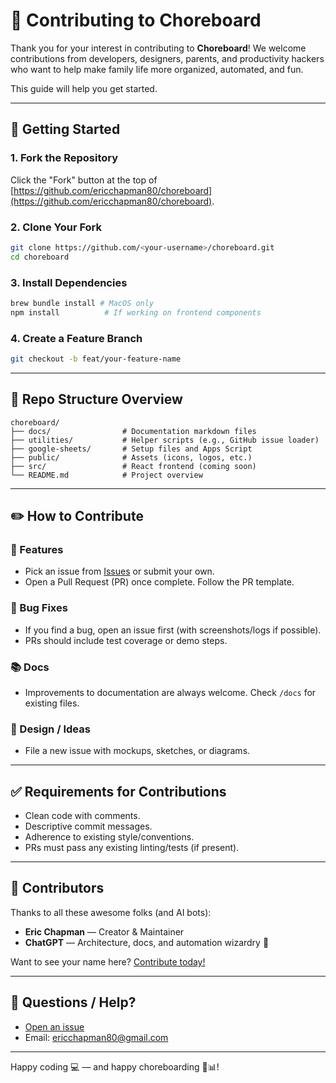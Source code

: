 # 🤝 Contributing to Choreboard

Thank you for your interest in contributing to **Choreboard**! We welcome contributions from developers, designers, parents, and productivity hackers who want to help make family life more organized, automated, and fun.

This guide will help you get started.

---

## 🚀 Getting Started

### 1. Fork the Repository

Click the "Fork" button at the top of [https://github.com/ericchapman80/choreboard](https://github.com/ericchapman80/choreboard).

### 2. Clone Your Fork

```bash
git clone https://github.com/<your-username>/choreboard.git
cd choreboard
```

### 3. Install Dependencies

```bash
brew bundle install # MacOS only
npm install          # If working on frontend components
```

### 4. Create a Feature Branch

```bash
git checkout -b feat/your-feature-name
```

---

## 📁 Repo Structure Overview

```
choreboard/
├── docs/                # Documentation markdown files
├── utilities/           # Helper scripts (e.g., GitHub issue loader)
├── google-sheets/       # Setup files and Apps Script
├── public/              # Assets (icons, logos, etc.)
├── src/                 # React frontend (coming soon)
└── README.md            # Project overview
```

---

## ✏️ How to Contribute

### 🔧 Features

* Pick an issue from [Issues](https://github.com/ericchapman80/choreboard/issues) or submit your own.
* Open a Pull Request (PR) once complete. Follow the PR template.

### 🐛 Bug Fixes

* If you find a bug, open an issue first (with screenshots/logs if possible).
* PRs should include test coverage or demo steps.

### 📚 Docs

* Improvements to documentation are always welcome. Check `/docs` for existing files.

### 🎨 Design / Ideas

* File a new issue with mockups, sketches, or diagrams.

---

## ✅ Requirements for Contributions

* Clean code with comments.
* Descriptive commit messages.
* Adherence to existing style/conventions.
* PRs must pass any existing linting/tests (if present).

---

## 🙌 Contributors

Thanks to all these awesome folks (and AI bots):

* **Eric Chapman** — Creator & Maintainer
* **ChatGPT** — Architecture, docs, and automation wizardry 🤖

Want to see your name here? [Contribute today!](https://github.com/ericchapman80/choreboard/issues)

---

## 💬 Questions / Help?

* [Open an issue](https://github.com/ericchapman80/choreboard/issues)
* Email: [ericchapman80@gmail.com](mailto:ericchapman80@gmail.com)

---

Happy coding 💻 — and happy choreboarding 🧼📊!
